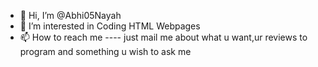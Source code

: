 - 👋 Hi, I’m @Abhi05Nayah
- 👀 I’m interested in Coding HTML Webpages
- 📫 How to reach me ---- just mail me about what u want,ur reviews to program and something u wish to ask me

<!---
Abhi05Nayah/Abhi05Nayah is a ✨ special ✨ repository because its `README.md` (this file) appears on your GitHub profile.
You can click the Preview link to take a look at your changes.
--->
